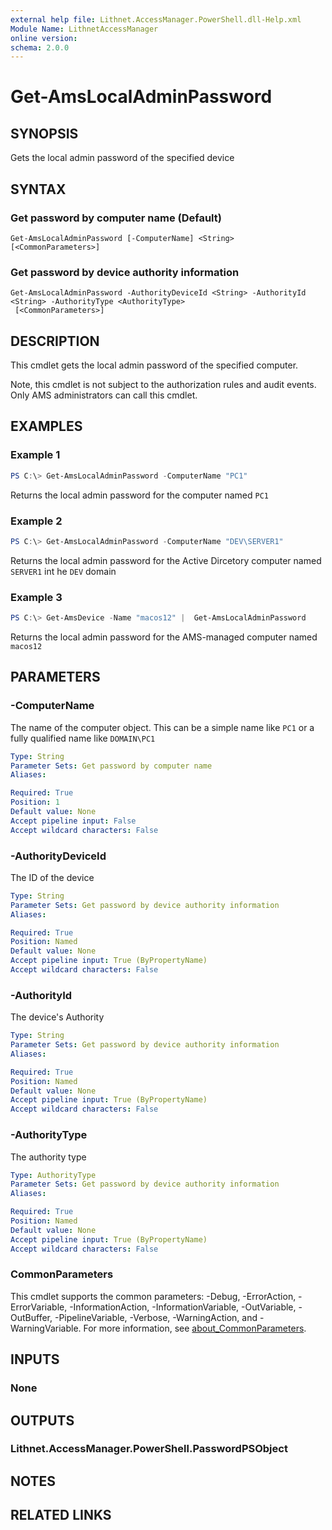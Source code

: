 ```yaml
---
external help file: Lithnet.AccessManager.PowerShell.dll-Help.xml
Module Name: LithnetAccessManager
online version:
schema: 2.0.0
---
```


# Get-AmsLocalAdminPassword

## SYNOPSIS
Gets the local admin password of the specified device

## SYNTAX

### Get password by computer name (Default)
```
Get-AmsLocalAdminPassword [-ComputerName] <String> [<CommonParameters>]
```

### Get password by device authority information
```
Get-AmsLocalAdminPassword -AuthorityDeviceId <String> -AuthorityId <String> -AuthorityType <AuthorityType>
 [<CommonParameters>]
```

## DESCRIPTION
This cmdlet gets the local admin password of the specified computer.

Note, this cmdlet is not subject to the authorization rules and audit events. Only AMS administrators can call this cmdlet.

## EXAMPLES

### Example 1
```powershell
PS C:\> Get-AmsLocalAdminPassword -ComputerName "PC1"
```

Returns the local admin password for the computer named `PC1`

### Example 2
```powershell
PS C:\> Get-AmsLocalAdminPassword -ComputerName "DEV\SERVER1"
```

Returns the local admin password for the Active Dircetory computer named `SERVER1` int he `DEV` domain

### Example 3
```powershell
PS C:\> Get-AmsDevice -Name "macos12" |  Get-AmsLocalAdminPassword
```

Returns the local admin password for the AMS-managed computer named `macos12`

## PARAMETERS

### -ComputerName
The name of the computer object. This can be a simple name like `PC1` or a fully qualified name like `DOMAIN\PC1`

```yaml
Type: String
Parameter Sets: Get password by computer name
Aliases:

Required: True
Position: 1
Default value: None
Accept pipeline input: False
Accept wildcard characters: False
```

### -AuthorityDeviceId
The ID of the device

```yaml
Type: String
Parameter Sets: Get password by device authority information
Aliases:

Required: True
Position: Named
Default value: None
Accept pipeline input: True (ByPropertyName)
Accept wildcard characters: False
```

### -AuthorityId
The device's Authority

```yaml
Type: String
Parameter Sets: Get password by device authority information
Aliases:

Required: True
Position: Named
Default value: None
Accept pipeline input: True (ByPropertyName)
Accept wildcard characters: False
```

### -AuthorityType
The authority type

```yaml
Type: AuthorityType
Parameter Sets: Get password by device authority information
Aliases:

Required: True
Position: Named
Default value: None
Accept pipeline input: True (ByPropertyName)
Accept wildcard characters: False
```

### CommonParameters
This cmdlet supports the common parameters: -Debug, -ErrorAction, -ErrorVariable, -InformationAction, -InformationVariable, -OutVariable, -OutBuffer, -PipelineVariable, -Verbose, -WarningAction, and -WarningVariable. For more information, see [about_CommonParameters](http://go.microsoft.com/fwlink/?LinkID=113216).

## INPUTS

### None

## OUTPUTS

### Lithnet.AccessManager.PowerShell.PasswordPSObject

## NOTES

## RELATED LINKS
